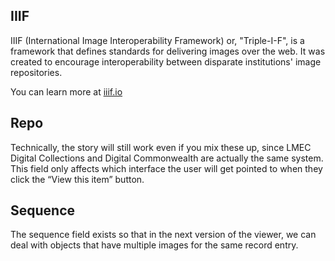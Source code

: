 ## IIIF

IIIF (International Image Interoperability Framework) or, "Triple-I-F", is  a framework that defines standards for delivering images over the web. It was created to encourage interoperability between disparate institutions' image repositories.

You can learn more at [iiif.io](https://iiif.io/ "iiif.io")

## Repo 

  Technically, the story will still work even if you mix these up, since LMEC Digital Collections and Digital Commonwealth are actually the same system. This field only affects which interface the user will get pointed to when they click the “View this item” button. 

  ## Sequence

  The sequence field exists so that in the next version of the viewer, we can deal with objects that have multiple images for the same record entry. 

